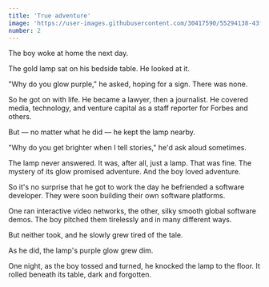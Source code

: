 ```yaml
---
title: 'True adventure'
image: 'https://user-images.githubusercontent.com/30417590/55294138-43f3dd80-53cc-11e9-96c2-3c7f2977c24a.jpg'
number: 2
---
```


The boy woke at home the next day. 

The gold lamp sat on his bedside table. He looked at it. 

"Why do you glow purple," he asked, hoping for a sign. There was none. 

So he got on with life. He became a lawyer, then a journalist. He covered media, technology, and venture capital as a staff reporter for Forbes and others.

But — no matter what he did — he kept the lamp nearby. 

"Why do you get brighter when I tell stories," he'd ask aloud sometimes.

The lamp never answered. It was, after all, just a lamp. That was fine. The mystery of its glow promised adventure. And the boy loved adventure. 

So it's no surprise that he got to work the day he befriended a software developer. They were soon building their own software platforms. 

One ran interactive video networks, the other, silky smooth global software demos. The boy pitched them tirelessly and in many different ways. 

But neither took, and he slowly grew tired of the tale. 

As he did, the lamp's purple glow grew dim. 

One night, as the boy tossed and turned, he knocked the lamp to the floor. It rolled beneath its table, dark and forgotten.
